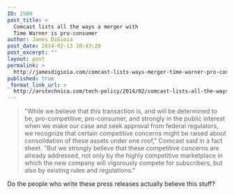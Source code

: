 ```yaml
---
ID: 2580
post_title: >
  Comcast lists all the ways a merger with
  Time Warner is pro-consumer
author: James DiGioia
post_date: 2014-02-13 10:43:20
post_excerpt: ""
layout: post
permalink: >
  http://jamesdigioia.com/comcast-lists-ways-merger-time-warner-pro-consumer/
published: true
_format_link_url: >
  http://arstechnica.com/tech-policy/2014/02/comcast-lists-all-the-ways-a-merger-with-time-warner-is-pro-consumer/
---
```

> "While we believe that this transaction is, and will be determined to be, pro-competitive, pro-consumer, and strongly in the public interest when we make our case and seek approval from federal regulators, we recognize that certain competitive concerns might be raised about consolidation of these assets under one roof," Comcast said in a fact sheet. "But we strongly believe that these competitive concerns are already addressed, not only by the highly competitive marketplace in which the new company will vigorously compete for subscribers, but also by existing rules and regulations."

Do the people who write these press releases actually believe this stuff?